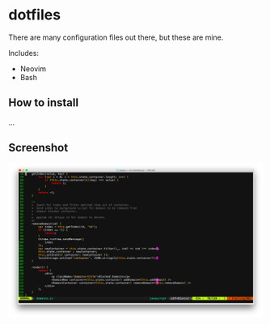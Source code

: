 # dotfiles
There are many configuration files out there, but these are mine.

Includes:
+ Neovim
+ Bash

## How to install
...

## Screenshot
![](https://github.com/williamgrosset/dotfiles/blob/master/screenshot.png)
